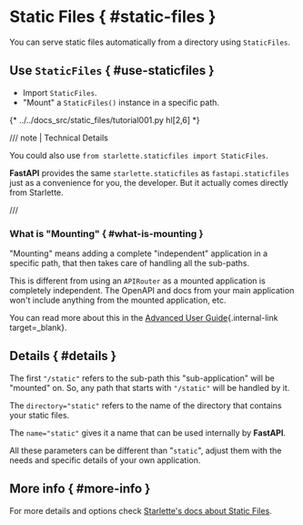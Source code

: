 # Static Files { #static-files }

You can serve static files automatically from a directory using `StaticFiles`.

## Use `StaticFiles` { #use-staticfiles }

* Import `StaticFiles`.
* "Mount" a `StaticFiles()` instance in a specific path.

{* ../../docs_src/static_files/tutorial001.py hl[2,6] *}

/// note | Technical Details

You could also use `from starlette.staticfiles import StaticFiles`.

**FastAPI** provides the same `starlette.staticfiles` as `fastapi.staticfiles` just as a convenience for you, the developer. But it actually comes directly from Starlette.

///

### What is "Mounting" { #what-is-mounting }

"Mounting" means adding a complete "independent" application in a specific path, that then takes care of handling all the sub-paths.

This is different from using an `APIRouter` as a mounted application is completely independent. The OpenAPI and docs from your main application won't include anything from the mounted application, etc.

You can read more about this in the [Advanced User Guide](../advanced/index.md){.internal-link target=_blank}.

## Details { #details }

The first `"/static"` refers to the sub-path this "sub-application" will be "mounted" on. So, any path that starts with `"/static"` will be handled by it.

The `directory="static"` refers to the name of the directory that contains your static files.

The `name="static"` gives it a name that can be used internally by **FastAPI**.

All these parameters can be different than "`static`", adjust them with the needs and specific details of your own application.

## More info { #more-info }

For more details and options check <a href="https://www.starlette.io/staticfiles/" class="external-link" target="_blank">Starlette's docs about Static Files</a>.
